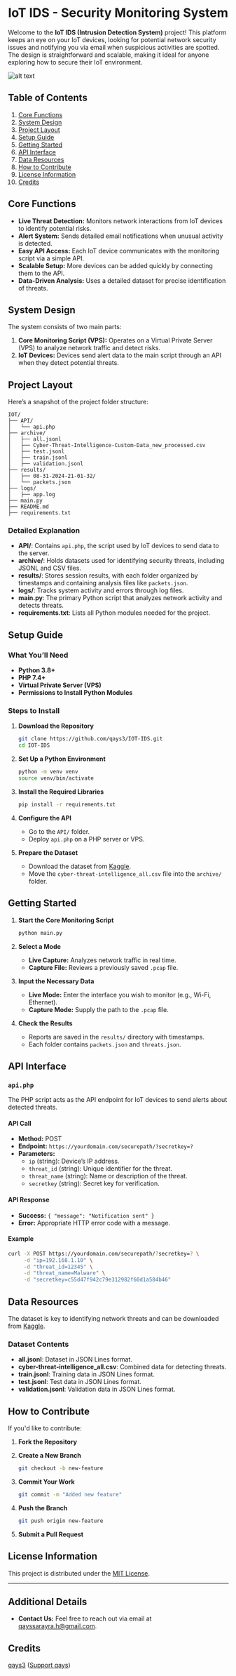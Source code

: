 

# IoT IDS - Security Monitoring System

Welcome to the **IoT IDS (Intrusion Detection System)** project! This platform keeps an eye on your IoT devices, looking for potential network security issues and notifying you via email when suspicious activities are spotted. The design is straightforward and scalable, making it ideal for anyone exploring how to secure their IoT environment.

![alt text](img/IOT.png)


## Table of Contents

1. [Core Functions](#core-functions)
2. [System Design](#system-design)
3. [Project Layout](#project-layout)
4. [Setup Guide](#setup-guide)
5. [Getting Started](#getting-started)
6. [API Interface](#api-interface)
7. [Data Resources](#data-resources)
8. [How to Contribute](#how-to-contribute)
9. [License Information](#license-information)
10. [Credits](#Credits)

## Core Functions

- **Live Threat Detection:** Monitors network interactions from IoT devices to identify potential risks.
- **Alert System:** Sends detailed email notifications when unusual activity is detected.
- **Easy API Access:** Each IoT device communicates with the monitoring script via a simple API.
- **Scalable Setup:** More devices can be added quickly by connecting them to the API.
- **Data-Driven Analysis:** Uses a detailed dataset for precise identification of threats.

## System Design

The system consists of two main parts:

1. **Core Monitoring Script (VPS):** Operates on a Virtual Private Server (VPS) to analyze network traffic and detect risks.
2. **IoT Devices:** Devices send alert data to the main script through an API when they detect potential threats.



## Project Layout

Here’s a snapshot of the project folder structure:

```
IOT/
├── API/
│   └── api.php
├── archive/
│   ├── all.jsonl
│   ├── Cyber-Threat-Intelligence-Custom-Data_new_processed.csv
│   ├── test.jsonl
│   ├── train.jsonl
│   ├── validation.jsonl
├── results/
│   ├── 08-31-2024-21-01-32/
│   └── packets.json
├── logs/
│   ├── app.log
├── main.py
├── README.md
├── requirements.txt
```

### Detailed Explanation

- **API/**: Contains `api.php`, the script used by IoT devices to send data to the server.
- **archive/**: Holds datasets used for identifying security threats, including JSONL and CSV files.
- **results/**: Stores session results, with each folder organized by timestamps and containing analysis files like `packets.json`.
- **logs/**: Tracks system activity and errors through log files.
- **main.py**: The primary Python script that analyzes network activity and detects threats.
- **requirements.txt**: Lists all Python modules needed for the project.

## Setup Guide

### What You’ll Need

- **Python 3.8+**
- **PHP 7.4+**
- **Virtual Private Server (VPS)**
- **Permissions to Install Python Modules**

### Steps to Install

1. **Download the Repository**

   ```bash
   git clone https://github.com/qays3/IOT-IDS.git
   cd IOT-IDS
   ```

2. **Set Up a Python Environment**

   ```bash
   python -m venv venv
   source venv/bin/activate
   ```

3. **Install the Required Libraries**

   ```bash
   pip install -r requirements.txt
   ```

4. **Configure the API**

   - Go to the `API/` folder.
   - Deploy `api.php` on a PHP server or VPS.

5. **Prepare the Dataset**

   - Download the dataset from [Kaggle](https://www.kaggle.com/datasets/ramoliyafenil/text-based-cyber-threat-detection?resource=download).
   - Move the `cyber-threat-intelligence_all.csv` file into the `archive/` folder.

## Getting Started

1. **Start the Core Monitoring Script**

   ```bash
   python main.py
   ```

2. **Select a Mode**

   - **Live Capture:** Analyzes network traffic in real time.
   - **Capture File:** Reviews a previously saved `.pcap` file.

3. **Input the Necessary Data**

   - **Live Mode:** Enter the interface you wish to monitor (e.g., Wi-Fi, Ethernet).
   - **Capture Mode:** Supply the path to the `.pcap` file.

4. **Check the Results**

   - Reports are saved in the `results/` directory with timestamps.
   - Each folder contains `packets.json` and `threats.json`.

## API Interface

### `api.php`

The PHP script acts as the API endpoint for IoT devices to send alerts about detected threats.

#### API Call

- **Method:** POST
- **Endpoint:** `https://yourdomain.com/securepath/?secretkey=?`
- **Parameters:**
  - `ip` (string): Device’s IP address.
  - `threat_id` (string): Unique identifier for the threat.
  - `threat_name` (string): Name or description of the threat.
  - `secretkey` (string): Secret key for verification.

#### API Response

- **Success:** `{ "message": "Notification sent" }`
- **Error:** Appropriate HTTP error code with a message.

#### Example

```bash
curl -X POST https://yourdomain.com/securepath/?secretkey=? \
     -d "ip=192.168.1.10" \
     -d "threat_id=12345" \
     -d "threat_name=Malware" \
     -d "secretkey=c55d47f942c79e312982f60d1a584b46"
```

## Data Resources

The dataset is key to identifying network threats and can be downloaded from [Kaggle](https://www.kaggle.com/datasets/ramoliyafenil/text-based-cyber-threat-detection?resource=download).

### Dataset Contents

- **all.jsonl**: Dataset in JSON Lines format.
- **cyber-threat-intelligence_all.csv**: Combined data for detecting threats.
- **train.jsonl**: Training data in JSON Lines format.
- **test.jsonl**: Test data in JSON Lines format.
- **validation.jsonl**: Validation data in JSON Lines format.

## How to Contribute

If you'd like to contribute:

1. **Fork the Repository**

2. **Create a New Branch**

   ```bash
   git checkout -b new-feature
   ```

3. **Commit Your Work**

   ```bash
   git commit -m "Added new feature"
   ```

4. **Push the Branch**

   ```bash
   git push origin new-feature
   ```

5. **Submit a Pull Request**

## License Information

This project is distributed under the [MIT License](LICENSE).

---

## Additional Details

- **Contact Us:** Feel free to reach out via email at [qayssarayra.h@gmail.com](mailto:qayssarayra.h@gmail.com).

## Credits
[qays3](https://github.com/qays3) ([Support qays](https://buymeacoffee.com/hidden))
